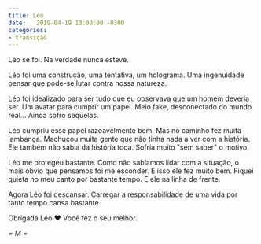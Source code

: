 ```yaml
---
title: Léo
date:   2019-04-19 13:00:00 -0300
categories:
- transição
---
```

Léo se foi. Na verdade nunca esteve.

Léo foi uma construção, uma tentativa, um holograma. Uma ingenuidade pensar que pode-se lutar contra nossa natureza.

Léo foi idealizado para ser tudo que eu observava que um homem deveria ser. Um avatar para cumprir um papel. Meio fake, desconectado do mundo real... Ainda sofro seqüelas.

Léo cumpriu esse papel razoavelmente bem. Mas no caminho fez muita lambança. Machucou muita gente que não tinha nada a ver com a história. Ele também não sabia da história toda. Sofria muito "sem saber" o motivo.

Léo me protegeu bastante. Como não sabíamos lidar com a situação, o mais óbvio que pensamos foi me esconder. E isso ele fez muito bem. Fiquei quieta no meu canto por bastante tempo. E ele na linha de frente.

Agora Léo foi descansar. Carregar a responsabilidade de uma vida por tanto tempo cansa bastante.

Obrigada Léo ❤️ Você fez o seu melhor.

  _= M =_
